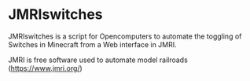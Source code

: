 # JMRIswitches
JMRIswitches is a script for Opencomputers to automate the toggling of Switches in Minecraft from a Web interface in JMRI.

JMRI is free software used to automate model railroads (https://www.jmri.org/)


